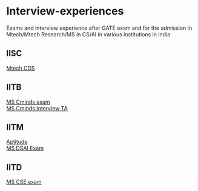 # Interview-experiences
Exams and interview experience after GATE exam and for the admission in Mtech/Mtech Research/MS in CS/AI in various institutions in india

IISC
-

[Mtech CDS](./IISC/Mtech%20CDS.md)

IITB
-
[MS Cminds exam](./IITB/Cminds_exam.md) \
[MS Cminds Interview TA](./IITB/Cminds%20interview.md)

IITM
-

[Aptitude](./IITM/Aptitude.md) \
[MS DSAI Exam](./IITM/DSAI%20exam.md) 

IITD
-
[MS CSE exam](./IITD/MS%20CS%20exam.md)
